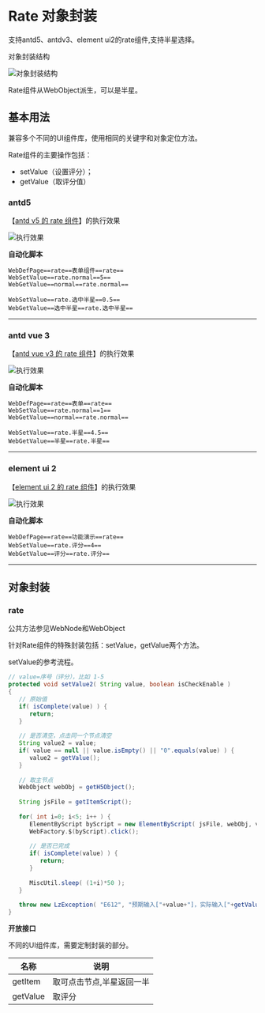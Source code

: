 # Rate 对象封装

支持antd5、antdv3、element ui2的rate组件,支持半星选择。

对象封装结构

![对象封装结构](https://raw.gitmirror.com/skywoo0128/willing/main/doc/web/object/rate/stuc.png "对象封装结构")

Rate组件从WebObject派生，可以是半星。

## 基本用法

兼容多个不同的UI组件库，使用相同的关键字和对象定位方法。

Rate组件的主要操作包括：
- setValue（设置评分）；
- getValue（取评分值）


### antd5 

【[antd v5 的 rate 组件](https://ant-design.antgroup.com/components/rate-cn)】的执行效果

![执行效果](https://raw.gitmirror.com/skywoo0128/willing/main/doc/web/object/rate/antd.gif "执行效果")

**自动化脚本**
```
WebDefPage==rate==表单组件==rate==
WebSetValue==rate.normal==5==
WebGetValue==normal==rate.normal==

WebSetValue==rate.选中半星==0.5==
WebGetValue==选中半星==rate.选中半星==
```


***

### antd vue 3

【[antd vue v3 的 rate 组件](https://www.antdv.com/components/rate-cn)】的执行效果

![执行效果](https://raw.gitmirror.com/skywoo0128/willing/main/doc/web/object/rate/antdv.gif "执行效果")

**自动化脚本**
```
WebDefPage==rate==表单==rate==
WebSetValue==rate.normal==1==
WebGetValue==normal==rate.normal==

WebSetValue==rate.半星==4.5==
WebGetValue==半星==rate.半星==
```



***

### element ui 2

【[element ui 2 的 rate 组件](https://element.eleme.cn/#/zh-CN/component/rate)】的执行效果

![执行效果](https://raw.gitmirror.com/skywoo0128/willing/main/doc/web/object/rate/eui.gif "执行效果")

**自动化脚本**
```
WebDefPage==rate==功能演示==rate==
WebSetValue==rate.评分==4==
WebGetValue==评分==rate.评分==
```

***

## 对象封装

### rate

公共方法参见WebNode和WebObject

针对Rate组件的特殊封装包括：setValue，getValue两个方法。

setValue的参考流程。

```java
// value=序号（评分），比如 1-5
protected void setValue2( String value, boolean isCheckEnable )
{
   // 原始值
   if( isComplete(value) ) {
      return;
   }
   
   // 是否清空，点击同一个节点清空
   String value2 = value;
   if( value == null || value.isEmpty() || "0".equals(value) ) {
      value2 = getValue();
   }
   
   // 取主节点
   WebObject webObj = getH5Object();
   
   String jsFile = getItemScript();
   
   for( int i=0; i<5; i++ ) {
      ElementByScript byScript = new ElementByScript( jsFile, webObj, value2 );
      WebFactory.$(byScript).click();
      
      // 是否已完成
      if( isComplete(value) ) {
         return;
      }
      
      MiscUtil.sleep( (1+i)*50 );
   }
   
   throw new LzException( "E612", "预期输入["+value+"]，实际输入["+getValue()+"]" );
}
```

**开放接口**

不同的UI组件库，需要定制封装的部分。

| 名称 | 说明 |
| --- | --- |
| getItem | 取可点击节点,半星返回一半 |
| getValue | 取评分 |





